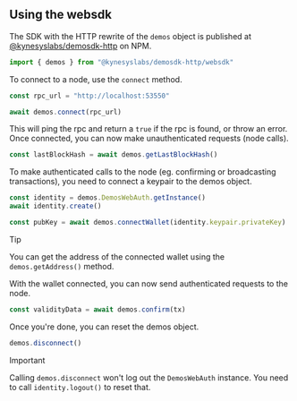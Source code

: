 ## Using the websdk

The SDK with the HTTP rewrite of the `demos` object is published at [@kynesyslabs/demosdk-http](https://www.npmjs.com/package/@kynesyslabs/demosdk-http) on NPM.

```ts
import { demos } from "@kynesyslabs/demosdk-http/websdk"
```

To connect to a node, use the `connect` method.

```ts
const rpc_url = "http://localhost:53550"

await demos.connect(rpc_url)
```

This will ping the rpc and return a `true` if the rpc is found, or throw an error. Once connected, you can now make unauthenticated requests (node calls).

```ts
const lastBlockHash = await demos.getLastBlockHash()
```

To make authenticated calls to the node (eg. confirming or broadcasting transactions), you need to connect a keypair to the demos object.

```ts
const identity = demos.DemosWebAuth.getInstance()
await identity.create()

const pubKey = await demos.connectWallet(identity.keypair.privateKey)
```

> [!TIP]
> You can get the address of the connected wallet using the `demos.getAddress()` method.


With the wallet connected, you can now send authenticated requests to the node.

```ts
const validityData = await demos.confirm(tx)
```


Once you're done, you can reset the demos object.

```ts
demos.disconnect()
```

> [!IMPORTANT]
> Calling `demos.disconnect` won't log out the `DemosWebAuth` instance. You need to call `identity.logout()` to reset that.